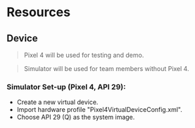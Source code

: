 # Resources

## Device
>Pixel 4 will be used for testing and demo.

>Simulator will be used for team members without Pixel 4.

### Simulator Set-up (Pixel 4, API 29):
* Create a new virtual device.
* Import hardware profile "Pixel4VirtualDeviceConfig.xml".
* Choose API 29 (Q) as the system image.
